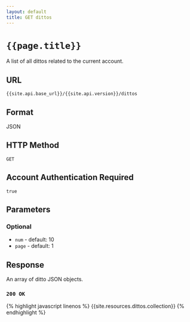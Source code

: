```yaml
---
layout: default
title: GET dittos
---
```

# `{{page.title}}`

A list of all dittos related to the current account.

## URL

`{{site.api.base_url}}/{{site.api.version}}/dittos`

## Format

JSON

## HTTP Method

`GET`

## Account Authentication Required

`true`

## Parameters

### Optional

* `num` - default: 10
* `page` - default: 1

## Response

An array of ditto JSON objects.

### `200 OK`

{% highlight javascript linenos %}
{{site.resources.dittos.collection}}
{% endhighlight %}
